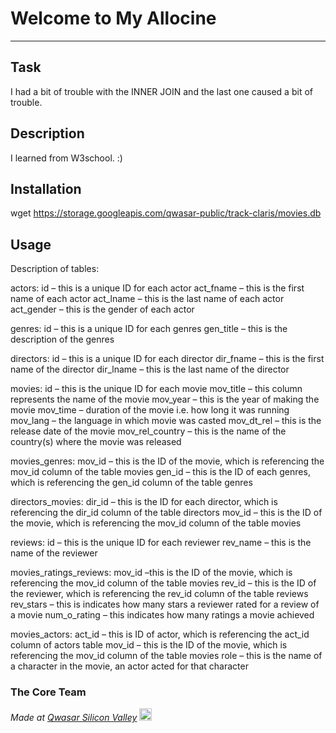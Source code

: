 # Welcome to My Allocine
***

## Task
I had a bit of trouble with the INNER JOIN and the last one caused a bit of trouble.

## Description
I learned from W3school. :)

## Installation
wget https://storage.googleapis.com/qwasar-public/track-claris/movies.db

## Usage
Description of tables:

actors:
id – this is a unique ID for each actor
act_fname – this is the first name of each actor
act_lname – this is the last name of each actor
act_gender – this is the gender of each actor

genres:
id – this is a unique ID for each genres
gen_title – this is the description of the genres

directors:
id – this is a unique ID for each director
dir_fname – this is the first name of the director
dir_lname – this is the last name of the director

movies:
id – this is the unique ID for each movie
mov_title – this column represents the name of the movie
mov_year – this is the year of making the movie
mov_time – duration of the movie i.e. how long it was running
mov_lang – the language in which movie was casted
mov_dt_rel – this is the release date of the movie
mov_rel_country – this is the name of the country(s) where the movie was released

movies_genres:
mov_id – this is the ID of the movie, which is referencing the mov_id column of the table movies
gen_id – this is the ID of each genres, which is referencing the gen_id column of the table genres

directors_movies:
dir_id – this is the ID for each director, which is referencing the dir_id column of the table directors
mov_id – this is the ID of the movie, which is referencing the mov_id column of the table movies

reviews:
id – this is the unique ID for each reviewer
rev_name – this is the name of the reviewer

movies_ratings_reviews:
mov_id –this is the ID of the movie, which is referencing the mov_id column of the table movies
rev_id – this is the ID of the reviewer, which is referencing the rev_id column of the table reviews
rev_stars – this is indicates how many stars a reviewer rated for a review of a movie
num_o_rating – this indicates how many ratings a movie achieved

movies_actors:
act_id – this is ID of actor, which is referencing the act_id column of actors table
mov_id – this is the ID of the movie, which is referencing the mov_id column of the table movies
role – this is the name of a character in the movie, an actor acted for that character
### The Core Team


<span><i>Made at <a href='https://qwasar.io'>Qwasar Silicon Valley</a></i></span>
<span><img alt='Qwasar Silicon Valley Logo' src='https://storage.googleapis.com/qwasar-public/qwasar-logo_50x50.png' width='20px'></span>
